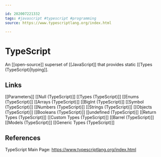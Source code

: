 ```yaml
---

id: 202007221332
tags: #javascript #typescript #programming
source: https://www.typescriptlang.org/index.html

---
```


# TypeScript
An [[open-source]] superset of [[JavaScript]] that provides static [[Types (TypeScript)|typing]].

## Links
[[Parameters]]
[[Null (TypeScript)]]
[[Types (TypeScript)]]
[[Enums (TypeScript)]]
[[Arrays (TypeScript)]]
[[BigInt (TypeScript)]]
[[Symbol (TypeScript)]]
[[Numbers (TypeScript)]]
[[Strings (TypeScript)]]
[[Objects (TypeScript)]]
[[Booleans (TypeScript)]]
[[undefined (TypeScript)]]
[[Return Types (TypeScript)]]
[[Custom Types (TypeScript)]]
[[Barrel (TypeScript)]]
[[Models (TypeScript)]]
[[Generic Types (TypeScript)]]

## References
TypeScript Main Page: https://www.typescriptlang.org/index.html

